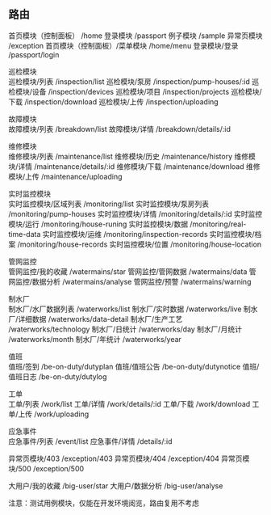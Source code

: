 ## 路由
首页模块（控制面板）		/home
登录模块		/passport
例子模块		/sample
异常页模块		/exception
首页模块（控制面板）/菜单模块		/home/menu
登录模块/登录		/passport/login

巡检模块	
巡检模块/列表		/inspection/list
巡检模块/泵房		/inspection/pump-houses/:id
巡检模块/设备		/inspection/devices
巡检模块/项目		/inspection/projects
巡检模块/下载		/inspection/download
巡检模块/上传		/inspection/uploading

故障模块		 
故障模块/列表		/breakdown/list
故障模块/详情		/breakdown/details/:id

维修模块		
维修模块/列表		/maintenance/list
维修模块/历史		/maintenance/history
维修模块/详情		/maintenance/details/:id
维修模块/下载		/maintenance/download
维修模块/上传		/maintenance/uploading

实时监控模块	 
实时监控模块/区域列表	/monitoring/list
实时监控模块/泵房列表	/monitoring/pump-houses
实时监控模块/详情		/monitoring/details/:id
实时监控模块/运行		/monitoring/house-runing
实时监控模块/数据		/monitoring/real-time-data
实时监控模块/运维		/monitoring/inspection-records
实时监控模块/档案		/monitoring/house-records
实时监控模块/位置		/monitoring/house-location


管网监控		  
管网监控/我的收藏       /watermains/star
管网监控/管网数据       /watermains/data
管网监控/数据分析       /watermains/analyse
管网监控/预警           /watermains/warning


制水厂        
制水厂/水厂数据列表     /waterworks/list
制水厂/实时数据         /waterworks/live
制水厂/详细数据         /waterworks/data-detail
制水厂/生产工艺         /waterworks/technology
制水厂/日统计           /waterworks/day
制水厂/月统计           /waterworks/month
制水厂/年统计           /waterworks/year


值班          
值班/签到           /be-on-duty/dutyplan
值班/值班公告       /be-on-duty/dutynotice
值班/值班日志       /be-on-duty/dutylog

工单        
工单/列表		    /work/list
工单/详情		    /work/details/:id
工单/下载		    /work/download
工单/上传		    /work/uploading

应急事件     
应急事件/列表	     /event/list
应急事件/详情	     /details/:id


异常页模块/403		/exception/403
异常页模块/404		/exception/404
异常页模块/500		/exception/500

大用户/我的收藏         /big-user/star
大用户/数据分析         /big-user/analyse



注意：测试用例模块，仅能在开发环境阅览，路由复用不考虑